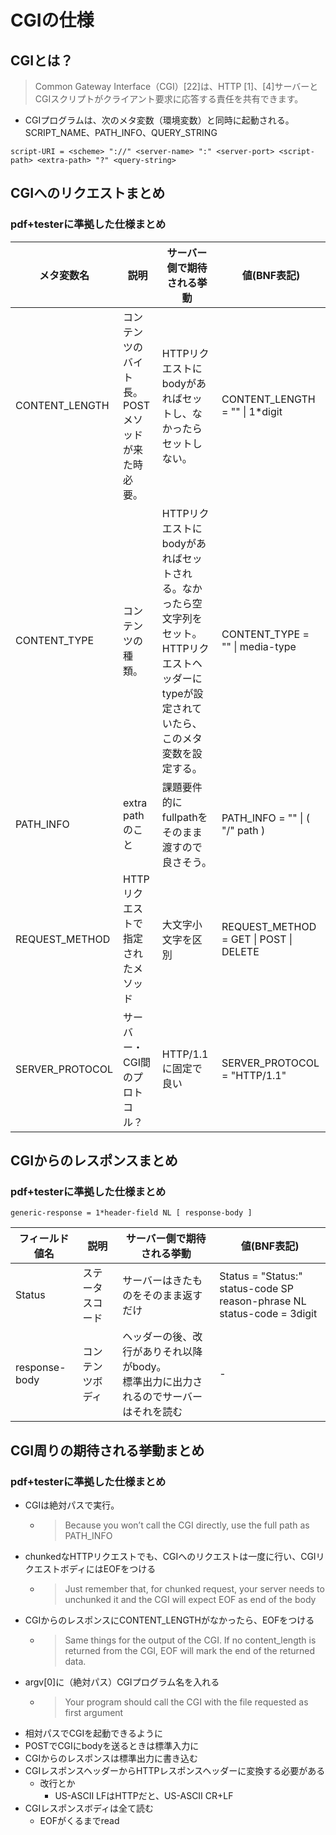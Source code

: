 # CGIの仕様

## CGIとは？

> Common Gateway Interface（CGI）\[22\]は、HTTP \[1\]、\[4\]サーバーとCGIスクリプトがクライアント要求に応答する責任を共有できます。

- CGIプログラムは、次のメタ変数（環境変数）と同時に起動される。SCRIPT_NAME、PATH_INFO、QUERY_STRING

```
script-URI = <scheme> "://" <server-name> ":" <server-port> <script-path> <extra-path> "?" <query-string>
```

## CGIへのリクエストまとめ

### pdf+testerに準拠した仕様まとめ

| メタ変数名           | 説明                         | サーバー側で期待される挙動                                                                       | 値(BNF表記)                                 |
| --------------- | -------------------------- | ----------------------------------------------------------------------------------- | ---------------------------------------- |
| CONTENT_LENGTH  | コンテンツのバイト長。POSTメソッドが来た時必要。 | HTTPリクエストにbodyがあればセットし、なかったらセットしない。                                                 | CONTENT_LENGTH = "" \| 1\*digit          |
| CONTENT_TYPE    | コンテンツの種類。                  | HTTPリクエストにbodyがあればセットされる。なかったら空文字列をセット。<br>HTTPリクエストヘッダーにtypeが設定されていたら、このメタ変数を設定する。 | CONTENT_TYPE = "" \| media-type<br>      |
| PATH_INFO       | extra pathのこと              | 課題要件的にfullpathをそのまま渡すので良さそう。                                                        | PATH_INFO = "" \| ( "/" path )           |
| REQUEST_METHOD  | HTTPリクエストで指定されたメソッド        | 大文字小文字を区別                                                                           | REQUEST_METHOD   = GET \| POST \| DELETE |
| SERVER_PROTOCOL | サーバー・CGI間のプロトコル？           | HTTP/1.1に固定で良い                                                                      | SERVER_PROTOCOL   = "HTTP/1.1"           |

## CGIからのレスポンスまとめ

### pdf+testerに準拠した仕様まとめ

```
generic-response = 1*header-field NL [ response-body ]
```

| フィールド値名       | 説明       | サーバー側で期待される挙動                                    | 値(BNF表記)                                                                              |
| ------------- | -------- | ------------------------------------------------ | ------------------------------------------------------------------------------------- |
| Status        | ステータスコード | サーバーはきたものをそのまま返すだけ                               | Status         = "Status:" status-code SP reason-phrase NL<br>status-code    = 3digit |
| response-body | コンテンツボディ | ヘッダーの後、改行がありそれ以降がbody。<br>標準出力に出力されるのでサーバーはそれを読む | -                                                                                     |

## CGI周りの期待される挙動まとめ

### pdf+testerに準拠した仕様まとめ

- CGIは絶対パスで実行。
  - > Because you won’t call the CGI directly, use the full path as PATH_INFO
- chunkedなHTTPリクエストでも、CGIへのリクエストは一度に行い、CGIリクエストボディにはEOFをつける
  - > Just remember that, for chunked request, your server needs to unchunked it and the CGI will expect EOF as end of the body
- CGIからのレスポンスにCONTENT_LENGTHがなかったら、EOFをつける
  - > Same things for the output of the CGI. If no content_length is returned from the CGI, EOF will mark the end of the returned data.
- argv\[0\]に（絶対パス）CGIプログラム名を入れる
  - > Your program should call the CGI with the file requested as first argument
- 相対パスでCGIを起動できるように
- POSTでCGIにbodyを送るときは標準入力に
- CGIからのレスポンスは標準出力に書き込む
- CGIレスポンスヘッダーからHTTPレスポンスヘッダーに変換する必要がある
  - 改行とか
    - US-ASCII LFはHTTPだと、US-ASCII CR+LF
- CGIレスポンスボディは全て読む
  - EOFがくるまでread

<!-- - CGIのタイムアウト処理はやった方が良い -->

